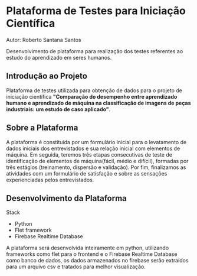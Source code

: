 # Plataforma de Testes para Iniciação Científica
Autor: Roberto Santana Santos

Desenvolvimento de plataforma para realização dos testes referentes ao estudo do aprendizado em seres humanos. 

## Introdução ao Projeto

Plataforma de testes utilizada para obtenção de dados para o projeto de iniciação científica **"Comparação do desempenho entre aprendizado humano e aprendizado de máquina na classificação de imagens de peças industriais: um estudo de caso aplicado"**. 

## Sobre a Plataforma
A plataforma é constituída por um formulário inicial para o levatamento de dados iniciais dos entrevistados e sua relação inicial com elementos de máquina. Em seguida, teremos três etapas consecutivas de teste de identificação de elementos de máquina(fácil, médio e difícil), formadas por três estágios (treinamento, dispersão e validação). Por fim, finalizamos as atividades com um formulário de satisfação e sobre as sensações experienciadas pelos entrevistados.

## Desenvolvimento da Plataforma

Stack
- Python
- Flet framework
- Firebase Realtime Database

A plataforma será desenvolvida inteiramente em python, utilizando frameworks como flet para o frontend e o Firebase Realtime Database como banco de dados, os dados armazenados no firebase serão extraídos para um arquivo csv e tratados para melhor visualização. 